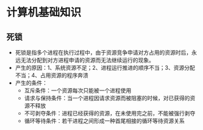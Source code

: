 # 计算机基础知识
## 死锁
- 死锁是指多个进程在执行过程中，由于资源竞争申请对方占用的资源时后，永远无法分配到对方进程申请的资源而无法继续运行的现象。
- 产生的原因：1、系统资源不足；2、进程运行推进的顺序不当；3、资源分配不当；4、占用资源的程序奔溃
- 产生的条件：
    - 互斥条件：一个资源每次只能被一个进程使用
    - 请求与保持条件：当一个进程因请求资源而被阻塞的时候，对已获得的资源不释放
    - 不可剥夺条件：进程已经获得的资源，在未使用完之前，不能被强行剥夺
    - 循环等待条件：若干进程之间形成一种首尾相接的循环等待资源关系
